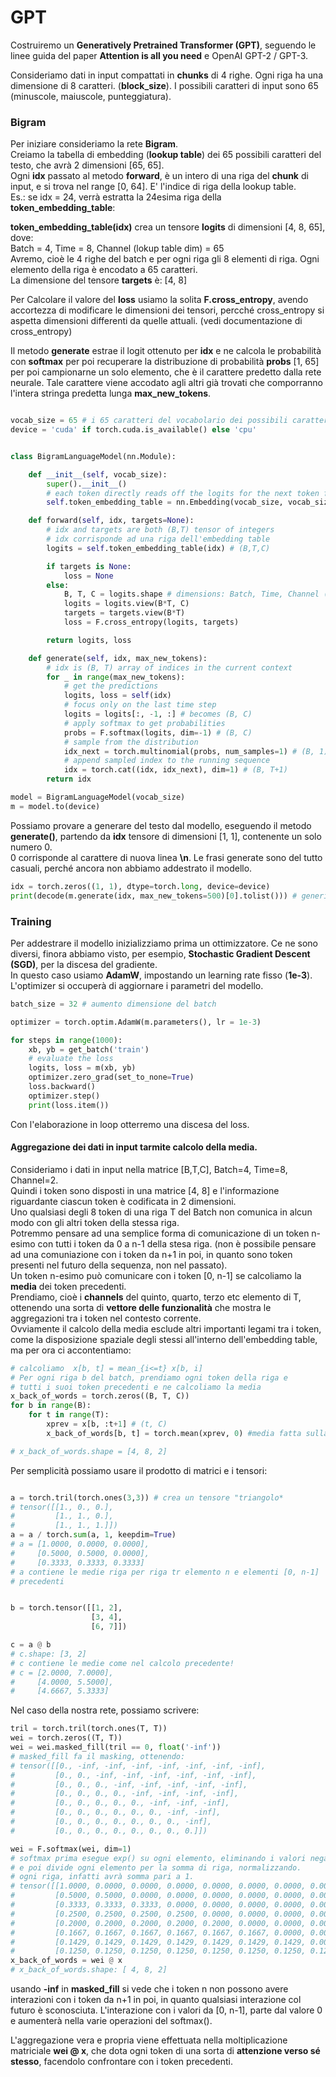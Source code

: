 # GPT

Costruiremo un **Generatively Pretrained Transformer (GPT)**, seguendo le linee guida del paper **Attention is all you need** e OpenAI GPT-2 / GPT-3.  

Consideriamo dati in input compattati in **chunks** di 4 righe. Ogni riga ha una dimensione di 8 caratteri. (**block_size**). I possibili caratteri di input sono 65 (minuscole, maiuscole, punteggiatura).
### Bigram 
Per iniziare consideriamo la rete **Bigram**.  
Creiamo la tabella di embedding (**lookup table**) dei 65 possibili caratteri del testo, che avrà 2 dimensioni [65, 65].  
Ogni **idx** passato al metodo **forward**, è un intero di una riga del **chunk** di input, e si trova nel range [0, 64]. E' l'indice di riga della lookup table.  
Es.: se idx = 24, verrà estratta la 24esima riga della **token_embedding_table**:

**token_embedding_table(idx)** crea un tensore **logits** di dimensioni [4, 8, 65], dove:  
Batch = 4, Time = 8, Channel (lokup table dim) = 65    
Avremo, cioè le 4 righe del batch e per ogni riga gli 8 elementi di riga.
Ogni elemento della riga è encodato a 65 caratteri.  
La dimensione del tensore **targets** è: [4, 8]


Per Calcolare il valore del **loss** usiamo la solita **F.cross_entropy**, avendo accortezza 
di modificare le dimensioni dei tensori, percché cross_entropy si aspetta dimensioni differenti da quelle attuali. (vedi documentazione di cross_entropy)


Il metodo **generate** estrae il logit ottenuto per **idx**
e ne calcola le probabilità con **softmax** per poi recuperare la distribuzione di probabilità **probs** [1, 65] per poi campionarne un solo elemento, che è il carattere predetto dalla rete neurale. Tale carattere viene accodato agli altri già trovati che comporranno l'intera stringa predetta lunga **max_new_tokens**.

```py

vocab_size = 65 # i 65 caratteri del vocabolario dei possibili caratteri
device = 'cuda' if torch.cuda.is_available() else 'cpu'


class BigramLanguageModel(nn.Module):

    def __init__(self, vocab_size):
        super().__init__()
        # each token directly reads off the logits for the next token from a lookup table
        self.token_embedding_table = nn.Embedding(vocab_size, vocab_size)

    def forward(self, idx, targets=None):
        # idx and targets are both (B,T) tensor of integers
        # idx corrisponde ad una riga dell'embedding table
        logits = self.token_embedding_table(idx) # (B,T,C)

        if targets is None:
            loss = None
        else:
            B, T, C = logits.shape # dimensions: Batch, Time, Channel (embedding table) 
            logits = logits.view(B*T, C)
            targets = targets.view(B*T)
            loss = F.cross_entropy(logits, targets)

        return logits, loss

    def generate(self, idx, max_new_tokens):
        # idx is (B, T) array of indices in the current context
        for _ in range(max_new_tokens):
            # get the predictions
            logits, loss = self(idx)
            # focus only on the last time step
            logits = logits[:, -1, :] # becomes (B, C)
            # apply softmax to get probabilities
            probs = F.softmax(logits, dim=-1) # (B, C)
            # sample from the distribution
            idx_next = torch.multinomial(probs, num_samples=1) # (B, 1)
            # append sampled index to the running sequence
            idx = torch.cat((idx, idx_next), dim=1) # (B, T+1)
        return idx

model = BigramLanguageModel(vocab_size)
m = model.to(device)
```

Possiamo provare a generare del testo dal modello, eseguendo il metodo **generate()**, partendo 
da **idx** tensore di dimensioni [1, 1], contenente un solo numero 0.  
0 corrisponde al carattere di nuova linea **\n**.
Le frasi generate sono del tutto casuali, perché ancora non abbiamo addestrato il modello.  
```py
idx = torch.zeros((1, 1), dtype=torch.long, device=device)  
print(decode(m.generate(idx, max_new_tokens=500)[0].tolist())) # generiamo frasi per un max di 500 caratteri
```

### Training  
Per addestrare il modello inizializziamo prima un ottimizzatore. Ce ne sono diversi, finora abbiamo visto, per esempio, **Stochastic Gradient Descent (SGD)**, per la discesa del gradiente.  
In questo caso usiamo **AdamW**, impostando un learning rate fisso (**1e-3**).  
L'optimizer si occuperà di aggiornare i parametri del modello.  

```py
batch_size = 32 # aumento dimensione del batch

optimizer = torch.optim.AdamW(m.parameters(), lr = 1e-3)

for steps in range(1000):
    xb, yb = get_batch('train')
    # evaluate the loss
    logits, loss = m(xb, yb)
    optimizer.zero_grad(set_to_none=True)
    loss.backward()
    optimizer.step()
    print(loss.item())
```
Con l'elaborazione in loop otterremo una discesa del loss.  

#### Aggregazione dei dati in input tarmite calcolo della media.
Consideriamo i dati in input nella matrice [B,T,C], Batch=4, Time=8, Channel=2.  
Quindi i token sono disposti in una matrice [4, 8] e l'informazione riguardante ciascun token è codificata in 2 dimensioni.  
Uno qualsiasi degli 8 token di una riga T del Batch non comunica in alcun modo con gli altri token 
della stessa riga.  
Potremmo pensare ad una semplice forma di comunicazione di un token n-esimo con tutti i token da 
0 a n-1 della stesa riga. (non è possibile pensare ad una comuniazione con i token da n+1 in poi, in quanto sono token presenti nel futuro della sequenza, non nel passato).  
Un token n-esimo può comunicare con i token [0, n-1] se calcoliamo la **media** dei token precedenti.  
Prendiamo, cioè i **channels** del quinto, quarto, terzo etc elemento di T, ottenendo una sorta di **vettore delle funzionalità** che mostra le aggregazioni tra i token nel contesto corrente.  
Ovviamente il calcolo della media esclude altri importanti legami tra i token, come la disposizione spaziale degli stessi all'interno dell'embedding table, ma per ora ci accontentiamo:

```py
# calcoliamo  x[b, t] = mean_{i<=t} x[b, i]
# Per ogni riga b del batch, prendiamo ogni token della riga e 
# tutti i suoi token precedenti e ne calcoliamo la media
x_back_of_words = torch.zeros((B, T, C))
for b in range(B):
    for t in range(T):
        xprev = x[b, :t+1] # (t, C)
        x_back_of_words[b, t] = torch.mean(xprev, 0) #media fatta sulla dimensione zero, cioè su t (t, C)

# x_back_of_words.shape = [4, 8, 2]
```
Per semplicità possiamo usare il prodotto di matrici e i tensori:
```py

a = torch.tril(torch.ones(3,3)) # crea un tensore "triangolo*
# tensor([[1., 0., 0.],
#         [1., 1., 0.],
#         [1., 1., 1.]])
a = a / torch.sum(a, 1, keepdim=True)
# a = [1.0000, 0.0000, 0.0000],
#     [0.5000, 0.5000, 0.0000],
#     [0.3333, 0.3333, 0.3333]
# a contiene le medie riga per riga tr elemento n e elementi [0, n-1] 
# precedenti


b = torch.tensor([[1, 2],
                  [3, 4],
                  [6, 7]])

c = a @ b 
# c.shape: [3, 2]
# c contiene le medie come nel calcolo precedente!
# c = [2.0000, 7.0000],
#     [4.0000, 5.5000],
#     [4.6667, 5.3333]
```
Nel caso della nostra rete, possiamo scrivere:  
```py
tril = torch.tril(torch.ones(T, T))
wei = torch.zeros((T, T))
wei = wei.masked_fill(tril == 0, float('-inf'))
# masked_fill fa il masking, ottenendo:
# tensor([[0., -inf, -inf, -inf, -inf, -inf, -inf, -inf],
#         [0., 0., -inf, -inf, -inf, -inf, -inf, -inf],
#         [0., 0., 0., -inf, -inf, -inf, -inf, -inf],
#         [0., 0., 0., 0., -inf, -inf, -inf, -inf],
#         [0., 0., 0., 0., 0., -inf, -inf, -inf],
#         [0., 0., 0., 0., 0., 0., -inf, -inf],
#         [0., 0., 0., 0., 0., 0., 0., -inf],
#         [0., 0., 0., 0., 0., 0., 0., 0.]])

wei = F.softmax(wei, dim=1)
# softmax prima esegue exp() su ogni elemento, eliminando i valori negativi
# e poi divide ogni elemento per la somma di riga, normalizzando.
# ogni riga, infatti avrà somma pari a 1.
# tensor([[1.0000, 0.0000, 0.0000, 0.0000, 0.0000, 0.0000, 0.0000, 0.0000],
#         [0.5000, 0.5000, 0.0000, 0.0000, 0.0000, 0.0000, 0.0000, 0.0000],
#         [0.3333, 0.3333, 0.3333, 0.0000, 0.0000, 0.0000, 0.0000, 0.0000],
#         [0.2500, 0.2500, 0.2500, 0.2500, 0.0000, 0.0000, 0.0000, 0.0000],
#         [0.2000, 0.2000, 0.2000, 0.2000, 0.2000, 0.0000, 0.0000, 0.0000],
#         [0.1667, 0.1667, 0.1667, 0.1667, 0.1667, 0.1667, 0.0000, 0.0000],
#         [0.1429, 0.1429, 0.1429, 0.1429, 0.1429, 0.1429, 0.1429, 0.0000],
#         [0.1250, 0.1250, 0.1250, 0.1250, 0.1250, 0.1250, 0.1250, 0.1250]])
x_back_of_words = wei @ x
# x_back_of_words.shape: [ 4, 8, 2]
```
usando **-inf** in **masked_fill** si vede che i token n non possono avere interazioni con i token da n+1 in poi, in quanto qualsiasi interazione col futuro è sconosciuta.
L'interazione con i valori da [0, n-1], parte dal valore 0 e aumenterà
nella varie operazioni del softmax().  

L'aggregazione vera e propria viene effettuata nella moltiplicazione matriciale **wei @ x**, che dota ogni token di una sorta di **attenzione verso sé stesso**, facendolo confrontare con i token precedenti.  
